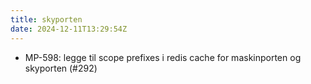 ```yaml
---
title: skyporten
date: 2024-12-11T13:29:54Z
---
```

- MP-598: legge til scope prefixes i redis cache for maskinporten og skyporten (#292)

